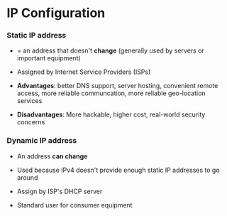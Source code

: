 # IP Configuration

### Static IP address

- = an address that doesn't **change** (generally used by servers or important equipment)

-  Assigned by Internet Service Providers (ISPs)

- **Advantages**: better DNS support, server hosting, convenient remote access, more reliable communcation, more reliable geo-location services

- **Disadvantages**: More hackable, higher cost, real-world security concerns

### Dynamic IP address

- An address **can change**

- Used because IPv4 doesn't provide enough static IP addresses to go around

- Assign by ISP's DHCP server

- Standard user for consumer equipment


